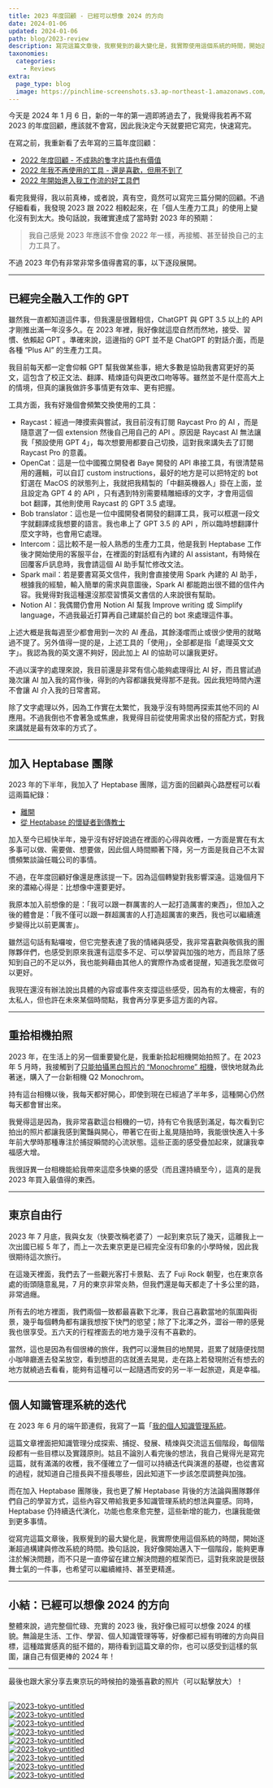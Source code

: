 ```yaml
---
title: 2023 年度回顧 - 已經可以想像 2024 的方向
date: 2024-01-06
updated: 2024-01-06
path: blog/2023-review
description: 寫完這篇文章後，我察覺到的最大變化是，我實際使用這個系統的時間，開始逐漸超過構建與修改系統的時間。換句話說，我好像開始邁入下一個階段，能夠更專注於解決問題，而不只是一直停留在建立解決問題的框架而已，這對我來說是很鼓舞士氣的一件事，也希望可以繼續維持、甚至更精進。
taxonomies:
  categories: 
    - Reviews
extra:
  page_type: blog
  image: https://pinchlime-screenshots.s3.ap-northeast-1.amazonaws.com/P1000459_WzVnnd.webp
---
```


今天是 2024 年 1 月 6 日，新的一年的第一週即將過去了，我覺得我若再不寫 2023 的年度回顧，應該就不會寫，因此我決定今天就要把它寫完，快速寫完。

在寫之前，我重新看了去年寫的三篇年度回顧：

- [2022 年度回顧 - 不成熟的隻字片語也有價值](@/blog/2022-yearly-review.md)
- [2022 年我不再使用的工具 - 還是喜歡，但用不到了](@/blog/2022-tools-i-dont-use-anymore.md)
- [2022 年開始進入我工作流的好工具們](@/blog/2022-tools-started-entering-my-workflows.md)

看完我覺得，我以前真棒，或者說，真有空，竟然可以寫完三篇分開的回顧。不過仔細看看，我發現 2023 跟 2022 相較起來，在「個人生產力工具」的使用上變化沒有到太大。換句話說，我確實達成了當時對 2023 年的預期：

> 我自己感覺 2023 年應該不會像 2022 年一樣，再接觸、甚至替換自己的主力工具了。

不過 2023 年仍有非常非常多值得書寫的事，以下逐段展開。

<!-- more -->

---

## 已經完全融入工作的 GPT

雖然我一直都知道這件事，但我還是很難相信，ChatGPT 與 GPT 3.5 以上的 API 才剛推出滿一年沒多久。在 2023 年裡，我好像就這麼自然而然地，接受、習慣、依賴起 GPT 。準確來說，這邊指的 GPT 並不是 ChatGPT 的對話介面，而是各種 “Plus AI” 的生產力工具。

我目前每天都一定會仰賴 GPT 幫我做某些事，絕大多數是協助我書寫更好的英文，這包含了校正文法、翻譯、精煉語句與更改口吻等等。雖然並不是什麼高大上的情境，但真的讓我做許多事情更有效率、更有把握。

工具方面，我有好幾個會頻繁交換使用的工具：

- Raycast：經過一陣摸索與嘗試，我目前沒有訂閱 Raycast Pro 的 AI ，而是隨意選了一個 extension 然後自己用自己的 API 。原因是 Raycast AI 無法讓我「預設使用 GPT 4」，每次想要用都要自己切換，這對我來講失去了訂閱 Raycast Pro 的意義。
- OpenCat：這是一位中國獨立開發者 Baye 開發的 API 串接工具，有很清楚易用的邏輯，可以自訂 custom instructions，最好的地方是可以把特定的 bot 釘選在 MacOS 的狀態列上，我就把我精製的「中翻英機器人」掛在上面，並且設定為 GPT 4 的 API ，只有遇到特別需要精雕細琢的文字，才會用這個 bot 翻譯，其他則使用 Raycast 的 GPT 3.5 處理。
- Bob translator：這也是一位中國開發者開發的翻譯工具，我可以框選一段文字就翻譯成我想要的語言。我也串上了 GPT 3.5 的 API ，所以臨時想翻譯什麼文字時，也會用它處理。
- Intercom：這比較不是一般人熟悉的生產力工具，他是我到 Heptabase 工作後才開始使用的客服平台，在裡面的對話框有內建的 AI assistant，有時候在回覆客戶訊息時，我會請這個 AI 助手幫忙修改文法。
- Spark mail：若是要書寫英文信件，我則會直接使用 Spark 內建的 AI 助手，根據我的經驗，輸入簡單的需求與意圖後，Spark AI 都能跑出很不錯的信件內容。我覺得對我這種還沒那麼習慣英文書信的人來說很有幫助。
- Notion AI：我偶爾仍會用 Notion AI 幫我 Improve writing 或 Simplify language，不過我最近打算再自己建屬於自己的 bot 來處理這件事。

上述大概是我每週至少都會用到一次的 AI 產品，其餘淺嚐而止或很少使用的就略過不提了。另外值得一提的是，上述工具的「使用」，全部都是指「處理英文文字」。我認為我的英文還不夠好，因此加上 AI 的協助可以讓我更好。

不過以漢字的處理來說，我目前還是非常有信心能夠處理得比 AI 好，而且嘗試過幾次讓 AI 加入我的寫作後，得到的內容都讓我覺得那不是我。因此我短時間內還不會讓 AI 介入我的日常書寫。

除了文字處理以外，因為工作實在太繁忙，我幾乎沒有時間再探索其他不同的 AI 應用。不過我倒也不會著急或焦慮，我覺得目前從使用需求出發的搭配方式，對我來講就是最有效率的方式了。

---

## 加入 Heptabase 團隊

2023 年的下半年，我加入了 Heptabase 團隊，這方面的回顧與心路歷程可以看這兩篇紀錄：

- [離開](@/newsletters/28-exit.md)
- [從 Heptabase 的懷疑者到傳教士](@/newsletters/29-from-a-heptabase-doubter-to-a-missionary.md)

加入至今已經快半年，幾乎沒有好好說過在裡面的心得與收穫，一方面是實在有太多事可以做、需要做、想要做，因此個人時間顯著下降，另一方面是我自己不太習慣頻繁談論任職公司的事情。

不過，在年度回顧好像還是應該提一下。因為這個轉變對我影響深遠。這幾個月下來的濃縮心得是：比想像中還要更好。

我原本加入前想像的是：「我可以跟一群厲害的人一起打造厲害的東西」，但加入之後的體會是：「我不僅可以跟一群超厲害的人打造超厲害的東西，我也可以繼續進步變得比以前更厲害」。

雖然這句話有點囉唆，但它完整表達了我的情緒與感受，我非常喜歡與敬佩我的團隊夥伴們，也感受到原來我還有這麼多不足、可以學習與加強的地方，而且除了感知到自己的不足以外，我也能夠藉由其他人的實際作為或者提醒，知道我怎麼做可以更好。

我現在還沒有辦法說出具體的內容或事件來支撐這些感受，因為有的太機密，有的太私人，但也許在未來某個時間點，我會再分享更多這方面的內容。

---

## 重拾相機拍照

2023 年，在生活上的另一個重要變化是，我重新拾起相機開始拍照了。在 2023 年 5 月時，我接觸到了[只能拍攝黑白照片的 “Monochrome” 相機](@/newsletters/27-camera-that-can-only-take-black-and-white-photos.md)，很快地就為此著迷，購入了一台新相機 Q2 Monochrom。

持有這台相機以後，我每天都好開心，即使到現在已經過了半年多，這種開心仍然每天都會冒出來。

我覺得這是因為，我非常喜歡這台相機的一切，持有它令我感到滿足，每次看到它拍出的照片都讓我感到驚豔與開心，帶著它在街上亂晃隨拍時，我能很快進入十多年前大學時那種專注於捕捉瞬間的心流狀態。這些正面的感受疊加起來，就讓我幸福感大增。

我很訝異一台相機能給我帶來這麼多快樂的感受（而且還持續至今），這真的是我 2023 年買入最值得的東西。

---

## 東京自由行

2023 年 7 月底，我與女友（快要改稱老婆了）一起到東京玩了幾天，這離我上一次出國已經 5 年了，而上一次去東京更是已經完全沒有印象的小學時候，因此我很期待這次旅行。

在這幾天裡面，我們去了一些觀光客打卡景點、去了 Fuji Rock 朝聖，也在東京各處的街頭隨意亂晃，7 月的東京非常炎熱，但我們還是每天都走了十多公里的路，非常過癮。

所有去的地方裡面，我們兩個一致都最喜歡下北澤，我自己喜歡當地的氛圍與街景，幾乎每個轉角都有讓我想按下快門的慾望；除了下北澤之外，澀谷一帶的感覺我也很享受。五六天的行程裡面去的地方幾乎沒有不喜歡的。

當然，這也是因為有個很棒的旅伴，我們可以漫無目的地閒晃，逛累了就隨便找間小咖啡廳進去發呆放空，看到想逛的店就進去晃晃，走在路上若發現附近有想去的地方就繞過去看看，能夠有這種可以一起隨遇而安的另一半一起旅遊，真是幸福。

---

## 個人知識管理系統的迭代

在 2023 年 6 月的端午節連假，我寫了一篇「[我的個人知識管理系統](@/blog/my-personal-knowledge-management-system-2023.md)。

這篇文章裡面把知識管理分成探索、捕捉、發展、精煉與交流這五個階段，每個階段都有一些目標以及實踐原則。姑且不論別人看完後的想法，我自己覺得光是寫完這篇，就有滿滿的收穫，我不僅確立了一個可以持續迭代與演進的基礎，也從書寫的過程，就知道自己擅長與不擅長哪些，因此知道下一步該怎麼調整與加強。

而在加入 Heptabase 團隊後，我也更了解 Heptabase 背後的方法論與團隊夥伴們自己的學習方式，這些內容又帶給我更多知識管理系統的想法與靈感。同時，Heptabase 仍持續迭代演化，功能也愈來愈完整，這些新增的能力，也讓我能做到更多事情。

從寫完這篇文章後，我察覺到的最大變化是，我實際使用這個系統的時間，開始逐漸超過構建與修改系統的時間。換句話說，我好像開始邁入下一個階段，能夠更專注於解決問題，而不只是一直停留在建立解決問題的框架而已，這對我來說是很鼓舞士氣的一件事，也希望可以繼續維持、甚至更精進。

---

## 小結：已經可以想像 2024 的方向

整體來說，過完整個忙碌、充實的 2023 後，我好像已經可以想像 2024 的樣貌。無論是生活、工作、學習、個人知識管理等等，好像都已經有明確的方向與目標，這種踏實感真的挺不錯的，期待看到這篇文章的你，也可以感受到這樣的氛圍，讓自己有個更棒的 2024 年！

---

最後也跟大家分享去東京玩的時候拍的幾張喜歡的照片（可以點擊放大）！

<br>
<a href="https://pinchlime-screenshots.s3.ap-northeast-1.amazonaws.com/P1000420_A7lTdS.webp" data-fancybox data-caption="2023-tokyo-untitled">
  <img src="https://pinchlime-screenshots.s3.ap-northeast-1.amazonaws.com/P1000420_A7lTdS.webp" loading="lazy" alt="2023-tokyo-untitled" align="center" />
</a>
<br>
<a href="https://pinchlime-screenshots.s3.ap-northeast-1.amazonaws.com/P1000448_UOyjau.webp" data-fancybox data-caption="2023-tokyo-untitled">
  <img src="https://pinchlime-screenshots.s3.ap-northeast-1.amazonaws.com/P1000448_UOyjau.webp" loading="lazy" alt="2023-tokyo-untitled" align="center" />
</a>
<br>
<a href="https://pinchlime-screenshots.s3.ap-northeast-1.amazonaws.com/P1000503_Py3jrq.webp" data-fancybox data-caption="2023-tokyo-untitled">
  <img src="https://pinchlime-screenshots.s3.ap-northeast-1.amazonaws.com/P1000503_Py3jrq.webp" loading="lazy" alt="2023-tokyo-untitled" align="center" />
</a>
<br>
<a href="https://pinchlime-screenshots.s3.ap-northeast-1.amazonaws.com/P1000511_H51OZ9.webp" data-fancybox data-caption="2023-tokyo-untitled">
  <img src="https://pinchlime-screenshots.s3.ap-northeast-1.amazonaws.com/P1000511_H51OZ9.webp" loading="lazy" alt="2023-tokyo-untitled" align="center" />
</a>
<br>
<a href="https://pinchlime-screenshots.s3.ap-northeast-1.amazonaws.com/P1000499_qM6w8r.webp" data-fancybox data-caption="2023-tokyo-untitled">
  <img src="https://pinchlime-screenshots.s3.ap-northeast-1.amazonaws.com/P1000499_qM6w8r.webp" loading="lazy" alt="2023-tokyo-untitled" align="center" />
</a>
<br>
<a href="https://pinchlime-screenshots.s3.ap-northeast-1.amazonaws.com/P1000559_aElW4K.webp" data-fancybox data-caption="2023-tokyo-untitled">
  <img src="https://pinchlime-screenshots.s3.ap-northeast-1.amazonaws.com/P1000559_aElW4K.webp" loading="lazy" alt="2023-tokyo-untitled" align="center" />
</a>
<br>
<a href="https://pinchlime-screenshots.s3.ap-northeast-1.amazonaws.com/P1000556_pNo9MR.webp" data-fancybox data-caption="2023-tokyo-untitled">
  <img src="https://pinchlime-screenshots.s3.ap-northeast-1.amazonaws.com/P1000556_pNo9MR.webp" loading="lazy" alt="2023-tokyo-untitled" align="center" />
</a>
<br>
<a href="https://pinchlime-screenshots.s3.ap-northeast-1.amazonaws.com/P1000561_3EbFxh.webp" data-fancybox data-caption="2023-tokyo-untitled">
  <img src="https://pinchlime-screenshots.s3.ap-northeast-1.amazonaws.com/P1000561_3EbFxh.webp" loading="lazy" alt="2023-tokyo-untitled" align="center" />
</a>
<br>
<a href="https://pinchlime-screenshots.s3.ap-northeast-1.amazonaws.com/P1000459_WzVnnd.webp" data-fancybox data-caption="2023-tokyo-untitled">
  <img src="https://pinchlime-screenshots.s3.ap-northeast-1.amazonaws.com/P1000459_WzVnnd.webp" loading="lazy" alt="2023-tokyo-untitled" align="center" />
</a>